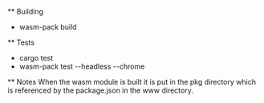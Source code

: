 ** Building
- wasm-pack build

** Tests
- cargo test
- wasm-pack test --headless --chrome

** Notes
When the wasm module is built it is put in the pkg directory which is referenced by the package.json in the www directory.
